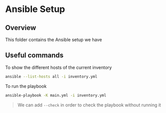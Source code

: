 # Ansible Setup

## Overview

This folder contains the Ansible setup we have

## Useful commands

To show the different hosts of the current inventory

```bash
ansible --list-hosts all -i inventory.yml
```

To run the playbook

```bash
ansible-playbook -K main.yml -i inventory.yml
```

> We can add `--check` in order to check the playbook without running it
